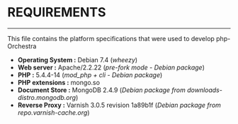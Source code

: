 # REQUIREMENTS #
----------

This file contains the platform specifications that were used to develop php-Orchestra

- **Operating System :** Debian 7.4 (*wheezy*)
- **Web server :** Apache/2.2.22 (*pre-fork mode - Debian package*)
- **PHP :** 5.4.4-14 (*mod_php + cli - Debian package*)
- **PHP extensions :** mongo.so
- **Document Store :** MongoDB 2.4.9 (*Debian package from downloads-distro.mongodb.org*)
- **Reverse Proxy :** Varnish 3.0.5 revision 1a89b1f (*Debian package from repo.varnish-cache.org*)
